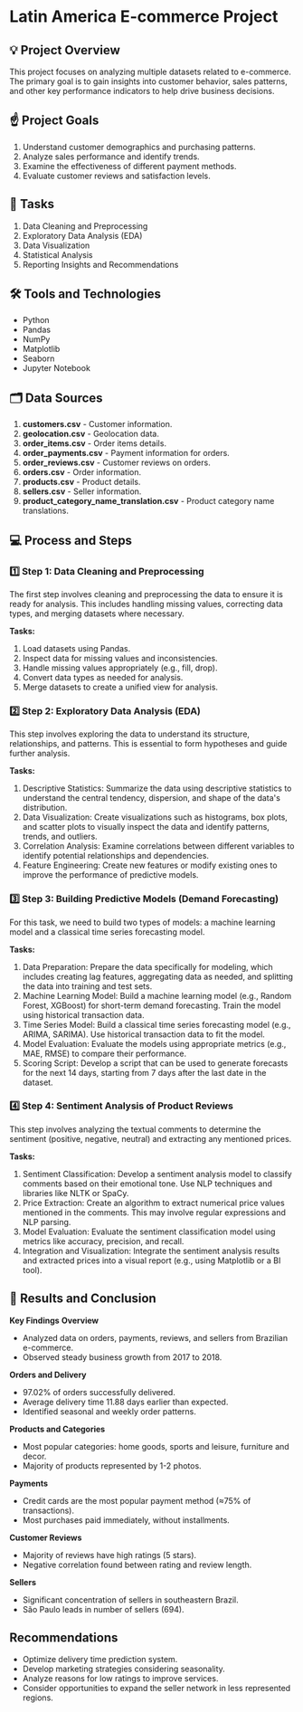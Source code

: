 # Latin America E-commerce Project

## 💡 Project Overview

This project focuses on analyzing multiple datasets related to e-commerce. The primary goal is to gain insights into customer behavior, sales patterns, and other key performance indicators to help drive business decisions.

## ☝️ Project Goals

1. Understand customer demographics and purchasing patterns.
2. Analyze sales performance and identify trends.
3. Examine the effectiveness of different payment methods.
4. Evaluate customer reviews and satisfaction levels.

## 💼 Tasks

1. Data Cleaning and Preprocessing
2. Exploratory Data Analysis (EDA)
3. Data Visualization
4. Statistical Analysis
5. Reporting Insights and Recommendations

## 🛠️ Tools and Technologies

- Python
- Pandas
- NumPy
- Matplotlib
- Seaborn
- Jupyter Notebook

## 🗂️ Data Sources

1. **customers.csv** - Customer information.
2. **geolocation.csv** - Geolocation data.
3. **order_items.csv** - Order items details.
4. **order_payments.csv** - Payment information for orders.
5. **order_reviews.csv** - Customer reviews on orders.
6. **orders.csv** - Order information.
7. **products.csv** - Product details.
8. **sellers.csv** - Seller information.
9. **product_category_name_translation.csv** - Product category name translations.

## 💻 Process and Steps

### 1️⃣ Step 1: Data Cleaning and Preprocessing
The first step involves cleaning and preprocessing the data to ensure it is ready for analysis. This includes handling missing values, correcting data types, and merging datasets where necessary.

**Tasks:**
1. Load datasets using Pandas.
2. Inspect data for missing values and inconsistencies.
3. Handle missing values appropriately (e.g., fill, drop).
4. Convert data types as needed for analysis.
5. Merge datasets to create a unified view for analysis.

### 2️⃣ Step 2: Exploratory Data Analysis (EDA)
This step involves exploring the data to understand its structure, relationships, and patterns. This is essential to form hypotheses and guide further analysis.

**Tasks:**
1. Descriptive Statistics: Summarize the data using descriptive statistics to understand the central tendency, dispersion, and shape of the data's distribution.
2. Data Visualization: Create visualizations such as histograms, box plots, and scatter plots to visually inspect the data and identify patterns, trends, and outliers.
3. Correlation Analysis: Examine correlations between different variables to identify potential relationships and dependencies.
4. Feature Engineering: Create new features or modify existing ones to improve the performance of predictive models.

### 3️⃣ Step 3: Building Predictive Models (Demand Forecasting)
For this task, we need to build two types of models: a machine learning model and a classical time series forecasting model.

**Tasks:**
1. Data Preparation: Prepare the data specifically for modeling, which includes creating lag features, aggregating data as needed, and splitting the data into training and test sets.
2. Machine Learning Model: Build a machine learning model (e.g., Random Forest, XGBoost) for short-term demand forecasting. Train the model using historical transaction data.
3. Time Series Model: Build a classical time series forecasting model (e.g., ARIMA, SARIMA). Use historical transaction data to fit the model.
4. Model Evaluation: Evaluate the models using appropriate metrics (e.g., MAE, RMSE) to compare their performance.
5. Scoring Script: Develop a script that can be used to generate forecasts for the next 14 days, starting from 7 days after the last date in the dataset.

### 4️⃣ Step 4: Sentiment Analysis of Product Reviews
This step involves analyzing the textual comments to determine the sentiment (positive, negative, neutral) and extracting any mentioned prices.

**Tasks:**
1. Sentiment Classification: Develop a sentiment analysis model to classify comments based on their emotional tone. Use NLP techniques and libraries like NLTK or SpaCy.
2. Price Extraction: Create an algorithm to extract numerical price values mentioned in the comments. This may involve regular expressions and NLP parsing.
3. Model Evaluation: Evaluate the sentiment classification model using metrics like accuracy, precision, and recall.
4. Integration and Visualization: Integrate the sentiment analysis results and extracted prices into a visual report (e.g., using Matplotlib or a BI tool).

## 🌿 Results and Conclusion
**Key Findings**
**Overview**
- Analyzed data on orders, payments, reviews, and sellers from Brazilian e-commerce.
- Observed steady business growth from 2017 to 2018.

**Orders and Delivery**
- 97.02% of orders successfully delivered.
- Average delivery time 11.88 days earlier than expected.
- Identified seasonal and weekly order patterns.

**Products and Categories**
- Most popular categories: home goods, sports and leisure, furniture and decor.
- Majority of products represented by 1-2 photos.

**Payments**
- Credit cards are the most popular payment method (≈75% of transactions).
- Most purchases paid immediately, without installments.

**Customer Reviews**
- Majority of reviews have high ratings (5 stars).
- Negative correlation found between rating and review length.

**Sellers**
- Significant concentration of sellers in southeastern Brazil.
- São Paulo leads in number of sellers (694).

## Recommendations
- Optimize delivery time prediction system.
- Develop marketing strategies considering seasonality.
- Analyze reasons for low ratings to improve services.
- Consider opportunities to expand the seller network in less represented regions.
